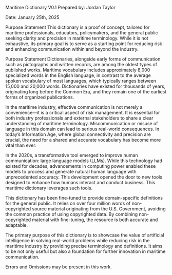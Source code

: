 Maritime Dictionary V0.1
Prepared by: Jordan Taylor

Date: January 25th, 2025

Purpose Statement
This dictionary is a proof of concept, tailored for maritime professionals, educators, policymakers, and the general public seeking clarity and precision in maritime terminology. While it is not exhaustive, its primary goal is to serve as a starting point for reducing risk and enhancing communication within and beyond the industry.

Purpose Statement
Dictionaries, alongside early forms of communication such as pictographs and written records, are among the oldest types of published works. Maritime vocabulary includes approximately 8,000 specialized words in the English language, in contrast to the average spoken vocabulary of most languages, which typically ranges between 15,000 and 20,000 words. Dictionaries have existed for thousands of years, originating long before the Common Era, and they remain one of the earliest forms of organized publications.

In the maritime industry, effective communication is not merely a convenience—it is a critical aspect of risk management. It is essential for both industry professionals and external stakeholders to share a clear understanding of maritime terminology. Miscommunication or misuse of language in this domain can lead to serious real-world consequences. In today’s Information Age, where global connectivity and precision are crucial, the need for a shared and accurate vocabulary has become more vital than ever.

In the 2020s, a transformative tool emerged to improve human communication: large language models (LLMs). While this technology had existed for decades, advancements in computing power enabled these models to process and generate natural human language with unprecedented accuracy. This development opened the door to new tools designed to enhance how humans interact and conduct business. This maritime dictionary leverages such tools.

This dictionary has been fine-tuned to provide domain-specific definitions for the general public. It relies on over four million words of non-copyrighted source material originating from the U.S. Government, avoiding the common practice of using copyrighted data. By combining non-copyrighted material with fine-tuning, the resource is both accurate and adaptable.

The primary purpose of this dictionary is to showcase the value of artificial intelligence in solving real-world problems while reducing risk in the maritime industry by providing precise terminology and definitions. It aims to be not only useful but also a foundation for further innovation in maritime communication.

Errors and Omissions may be present in this work.
